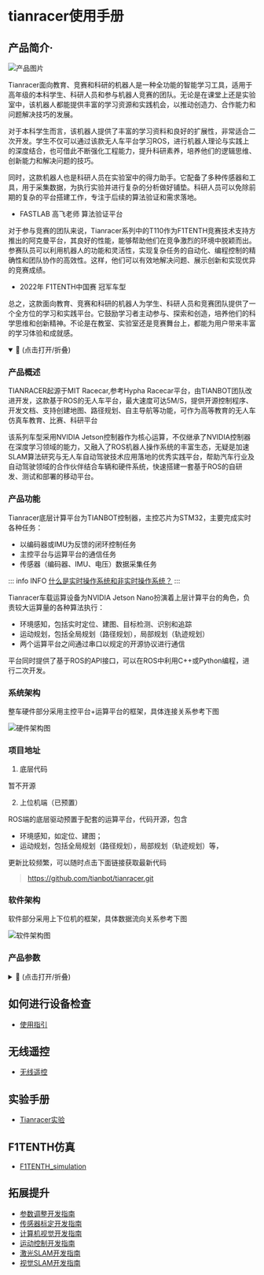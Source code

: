 # tianracer使用手册

## 产品简介·

![产品图片](https://static.tianbot.com/product/20220307/3575b35d4364b8b897570e4a2e62c4b1.png)

Tianracer面向教育、竞赛和科研的机器人是一种全功能的智能学习工具，适用于高年级的本科学生、科研人员和参与机器人竞赛的团队。无论是在课堂上还是实验室中，该机器人都能提供丰富的学习资源和实践机会，以推动创造力、合作能力和问题解决技巧的发展。

对于本科学生而言，该机器人提供了丰富的学习资料和良好的扩展性，非常适合二次开发。学生不仅可以通过该款无人车平台学习ROS，进行机器人理论与实践上的深度结合，也可借此不断强化工程能力，提升科研素养，培养他们的逻辑思维、创新能力和解决问题的技巧。

同时，这款机器人也是科研人员在实验室中的得力助手。它配备了多种传感器和工具，用于采集数据，为执行实验并进行复杂的分析做好铺垫。科研人员可以免除前期的复杂的平台搭建工作，专注于后续的算法验证和需求落地。

- FASTLAB 高飞老师 算法验证平台

对于参与竞赛的团队来说，Tianracer系列中的T110作为F1TENTH竞赛技术支持方推出的阿克曼平台，其良好的性能，能够帮助他们在竞争激烈的环境中脱颖而出。参赛队员可以利用机器人的功能和灵活性，实现复杂任务的自动化、编程控制的精确性和团队协作的高效性。这样，他们可以有效地解决问题、展示创新和实现优异的竞赛成绩。

- 2022年 F1TENTH中国赛 冠军车型

总之，这款面向教育、竞赛和科研的机器人为学生、科研人员和竞赛团队提供了一个全方位的学习和实践平台。它鼓励学习者主动参与、探索和创造，培养他们的科学思维和创新精神。不论是在教室、实验室还是竞赛舞台上，都能为用户带来丰富的学习体验和成就感。


<details open>

<summary>📖 (点击打开/折叠)</summary>

### 产品概述

TIANRACER起源于MIT Racecar,参考Hypha Racecar平台，由TIANBOT团队改进开发，这款基于ROS的无人车平台，最大速度可达5M/S，提供开源控制程序、开发文档、支持创建地图、路径规划、自主导航等功能，可作为高等教育的无人车仿真车教育、比赛、科研平台

该系列车型采用NVIDIA Jetson控制器作为核心运算，不仅继承了NVIDIA控制器在深度学习领域的能力，又融入了ROS机器人操作系统的丰富生态，无疑是加速SLAM算法研究与无人车自动驾驶技术应用落地的优秀实践平台，帮助汽车行业及自动驾驶领域的合作伙伴结合车辆和硬件系统，快速搭建一套基于ROS的自研发、测试和部署的移动平台。

### 产品功能

Tianracer底层计算平台为TIANBOT控制器，主控芯片为STM32，主要完成实时各种任务：
- 以编码器或IMU为反馈的闭环控制任务
- 主控平台与运算平台的通信任务
- 传感器（编码器、IMU、电压）数据采集任务

::: info INFO
[什么是实时操作系统和非实时操作系统？](https://www.cnblogs.com/bandaoyu/p/16752957.html)
:::

Tianracer车载运算设备为NVIDIA Jetson Nano扮演着上层计算平台的角色，负责较大运算量的各种算法执行：

- 环境感知，包括实时定位、建图、目标检测、识别和追踪
- 运动规划，包括全局规划（路径规划），局部规划（轨迹规划）
- 两个运算平台之间通过串口以规定的开源协议进行通信

平台同时提供了基于ROS的API接口，可以在ROS中利用C++或Python编程，进行二次开发。

### 系统架构

整车硬件部分采用主控平台+运算平台的框架，具体连接关系参考下图

![硬件架构图](https://tianbot-pic.oss-cn-beijing.aliyuncs.com/tianbot/202112211513183.jpg)

### 项目地址

1. 底层代码

暂不开源

2. 上位机端（已预置）

ROS端的底层驱动预置于配套的运算平台，代码开源，包含
- 环境感知，如定位、建图；
- 运动规划，包括全局规划（路径规划），局部规划（轨迹规划）等，

更新比较频繁，可以随时点击下面链接获取最新代码

> https://github.com/tianbot/tianracer.git



### 软件架构

软件部分采用上下位机的框架，具体数据流向关系参考下图

![软件架构图](https://tianbot-pic.oss-cn-beijing.aliyuncs.com/tianbot/202112211524663.png)

### 产品参数

<details>
<summary>📖 (点击打开/折叠)</summary>

|产品型号|Tianracer T105|Tianracer T108|Tianracer T110|
|:--:|:--:|:--:|:--:|
|产品展示|![](https://static.tianbot.com/product/20220307/9ab86c750bb5fb1b2c7ffe1374a155d7.png)|![产品展示](https://static.tianbot.com/product/20220316/0270c2851da25e9e8ab5b8c05a5d9faa.png) | ![](https://static.tianbot.com/product/20220307/3575b35d4364b8b897570e4a2e62c4b1.png)|
|产品尺寸| - | 608 x 327 x 213mm |380 x 210 x 195|
|产品净重| - | 7.1kg |<3.5kg|
|底盘结构| - | 阿克曼结构 |阿克曼结构|
|驱动方式| - | 单无感无刷电机全时四驱 |单无感无刷电机全时四驱|
|最大移动速度| - | 5m/s max, 0.1m/s min | 3.5m/s |
|底盘参数| - | 轴距：396mm， 轮距：270mm， 轮径：135mm | - |
|运行时间| - | 不小于2小时，以具体情况而定 |不小于2小时，以具体情况而定 |
|供电电池| - | 24V动力锂电池 | 5000mAh动力锂电池 |
|充电适配器| - | 25.2V 3A锂电适配器 | 2s-4s平衡充 |
|是否防水防尘| - | 防水、防尘 | 不防水、不防尘 | 
| | | 运算平台 | |
|运算平台| - | Jeston Xavier NX | Jeston Nano 4G |
| | | 控制平台 | |
|主控芯片| - | STM32F407VET6 |STM32F407VET6|
|输入电压| - | 5V |5V |
|接口| - | DBUS、UART、PWM | DBUS、UART、PWM|
| |  | 传感器 | |
|激光雷达| - | 傲视 Osight IE102-H | 思岚 Rpliadr A1  / 锐驰 richbeam Lakibeam1 |
|深度相机| - | Intel Realsense D455 | 单目USB摄像头 |
|IMU| - | 6轴MPU6050 | 6轴MPU6050 | 

</details>

</details>

## 如何进行设备检查

- [使用指引](/manual/tianracer/guide/)


## 无线遥控

- [无线遥控](/manual/tianracer/guide/#无线遥控)

## 实验手册

- [Tianracer实验](/manual/tianracer/experiment/)

## F1TENTH仿真

- [F1TENTH_simulation](/manual/tianracer/simulation/chapter1)

## 拓展提升

- [参数调整开发指南](/advanced/params_config/)
- [传感器标定开发指南](/advanced/sensor_calib/)
- [计算机视觉开发指南](/advanced/cv/)
- [运动控制开发指南](/advanced/motion_control/)
- [激光SLAM开发指南](/advanced/lidar_slam/)
- [视觉SLAM开发指南](/advanced/visual_slam/)